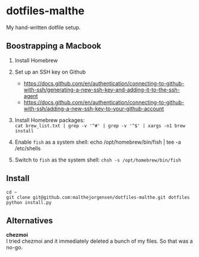 dotfiles-malthe
===============
My hand-written dotfile setup.

Boostrapping a Macbook
----------------------
1. Install Homebrew
2. Set up an SSH key on Github
   - https://docs.github.com/en/authentication/connecting-to-github-with-ssh/generating-a-new-ssh-key-and-adding-it-to-the-ssh-agent
   - https://docs.github.com/en/authentication/connecting-to-github-with-ssh/adding-a-new-ssh-key-to-your-github-account

3. Install Homebrew packages:  
   `cat brew_list.txt | grep -v '^#' | grep -v '^$' | xargs -n1 brew install` 

4. Enable `fish` as a system shell:
   echo /opt/homebrew/bin/fish | tee -a /etc/shells

4. Switch to `fish` as the system shell:
   `chsh -s /opt/homebrew/bin/fish`

Install
-------

    cd ~
    git clone git@github.com:malthejorgensen/dotfiles-malthe.git dotfiles
    python install.py

Alternatives
------------

**chezmoi**  
I tried chezmoi and it immediately deleted a bunch of my files.
So that was a no-go.
